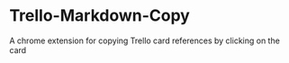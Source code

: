 # Trello-Markdown-Copy
A chrome extension for copying Trello card references by clicking on the card

